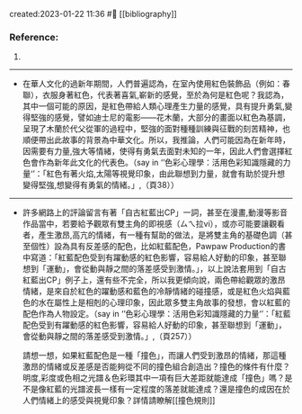 created:2023-01-22 11:36
#🌄
[[bibliography]]

### Reference:
1. 

---
- 在華人文化的過新年期間，人們普遍認為，在室內使用紅色裝飾品（例如：春聯），衣服身著紅色，代表著喜氣,嶄新的感覺，至於為何是紅色呢？我認為，其中一個可能的原因，是紅色帶給人類心理產生力量的感覺，具有提升勇氣,變得堅強的感覺，譬如迪士尼的電影——花木蘭，大部分的畫面以紅色為基調，呈現了木蘭於代父從軍的過程中，堅強的面對種種訓練與征戰的刻苦精神，也順便帶出此故事的背景為中華文化。所以，我推論，人們可能因為在新年時，因需要有力量,強大等情緒，使得有勇氣去面對未知的一年，因此人們會選擇紅色會作為新年此文化的代表色。（say in ‘’色彩心理學：活用色彩知識隱藏的力量‘’：「紅色有著火焰,太陽等視覺印象，由此聯想到力量，就會有助於提升想變得堅強,想變得有勇氣的情緒。」,（頁38））
---
- 許多網路上的評論留言有著「自古紅藍出CP」一詞，甚至在漫畫,動漫等影音作品當中，若要給予觀眾有雙主角的即視感（ㄙㄟ拉vi），或亦可能要讓觀看者，產生激昂,高亢的情緒，有一種有幫助的做法，是將雙主角的基礎色調（甚至個性）設為具有反差感的配色，比如紅藍配色，Pawpaw Production的書中寫道：「紅藍配色受到有躍動感的紅色影響，容易給人好動的印象，甚至聯想到「運動」，會從動與靜之間的落差感受到激情。」，以上說法套用到「自古紅藍出CP」例子上，還有些不完全，所以我更傾向說，兩色帶給觀眾的激昂情緒，是來自於紅色的躍動感和藍色的冷靜情緒的碰撞感，或是紅色火焰與藍色的水在屬性上是相剋的心理印象，因此眾多雙主角故事的發想，會以紅藍的配色作為人物設定。（say in ‘’色彩心理學：活用色彩知識隱藏的力量‘’：「紅藍配色受到有躍動感的紅色影響，容易給人好動的印象，甚至聯想到「運動」，會從動與靜之間的落差感受到激情。」,（頁257））

  請想一想，如果紅藍配色是一種「撞色」，而讓人們受到激昂的情緒，那這種激昂的情緒或反差感是否能夠從不同的撞色組合創造出？撞色的條件有什麼？明度,彩度或色相之光譜＆色彩環其中一項有巨大差距就能達成「撞色」嗎？是不是像紅藍的光譜波長一樣有一定程度的落差就能達成？還是撞色的成因在於人們情緒上的感受與視覺印象？詳情請瞭解[[撞色規則]]
